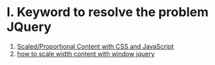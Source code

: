 # I. Keyword to resolve the problem JQuery

1. [Scaled/Proportional Content with CSS and JavaScript](https://css-tricks.com/scaled-proportional-blocks-with-css-and-javascript/)
1. [how to scale width content with window jquery]()


